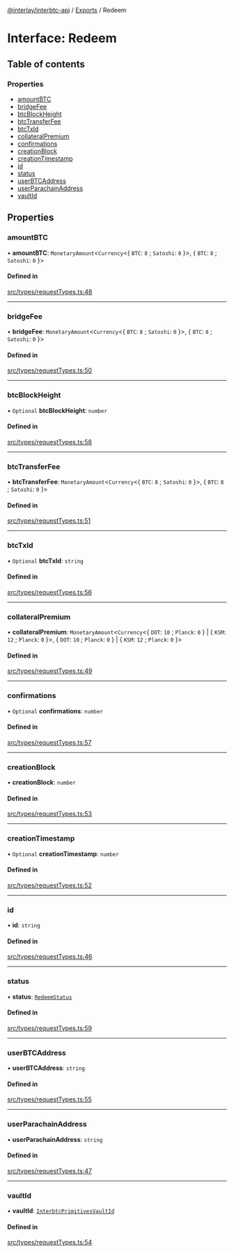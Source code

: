 [@interlay/interbtc-api](/README.md) / [Exports](/modules.md) / Redeem

# Interface: Redeem

## Table of contents

### Properties

- [amountBTC](/interfaces/Redeem.md#amountbtc)
- [bridgeFee](/interfaces/Redeem.md#bridgefee)
- [btcBlockHeight](/interfaces/Redeem.md#btcblockheight)
- [btcTransferFee](/interfaces/Redeem.md#btctransferfee)
- [btcTxId](/interfaces/Redeem.md#btctxid)
- [collateralPremium](/interfaces/Redeem.md#collateralpremium)
- [confirmations](/interfaces/Redeem.md#confirmations)
- [creationBlock](/interfaces/Redeem.md#creationblock)
- [creationTimestamp](/interfaces/Redeem.md#creationtimestamp)
- [id](/interfaces/Redeem.md#id)
- [status](/interfaces/Redeem.md#status)
- [userBTCAddress](/interfaces/Redeem.md#userbtcaddress)
- [userParachainAddress](/interfaces/Redeem.md#userparachainaddress)
- [vaultId](/interfaces/Redeem.md#vaultid)

## Properties

### amountBTC

• **amountBTC**: `MonetaryAmount`<`Currency`<{ `BTC`: ``8`` ; `Satoshi`: ``0``  }\>, { `BTC`: ``8`` ; `Satoshi`: ``0``  }\>

#### Defined in

[src/types/requestTypes.ts:48](https://github.com/interlay/interbtc-api/blob/3128908/src/types/requestTypes.ts#L48)

___

### bridgeFee

• **bridgeFee**: `MonetaryAmount`<`Currency`<{ `BTC`: ``8`` ; `Satoshi`: ``0``  }\>, { `BTC`: ``8`` ; `Satoshi`: ``0``  }\>

#### Defined in

[src/types/requestTypes.ts:50](https://github.com/interlay/interbtc-api/blob/3128908/src/types/requestTypes.ts#L50)

___

### btcBlockHeight

• `Optional` **btcBlockHeight**: `number`

#### Defined in

[src/types/requestTypes.ts:58](https://github.com/interlay/interbtc-api/blob/3128908/src/types/requestTypes.ts#L58)

___

### btcTransferFee

• **btcTransferFee**: `MonetaryAmount`<`Currency`<{ `BTC`: ``8`` ; `Satoshi`: ``0``  }\>, { `BTC`: ``8`` ; `Satoshi`: ``0``  }\>

#### Defined in

[src/types/requestTypes.ts:51](https://github.com/interlay/interbtc-api/blob/3128908/src/types/requestTypes.ts#L51)

___

### btcTxId

• `Optional` **btcTxId**: `string`

#### Defined in

[src/types/requestTypes.ts:56](https://github.com/interlay/interbtc-api/blob/3128908/src/types/requestTypes.ts#L56)

___

### collateralPremium

• **collateralPremium**: `MonetaryAmount`<`Currency`<{ `DOT`: ``10`` ; `Planck`: ``0``  } \| { `KSM`: ``12`` ; `Planck`: ``0``  }\>, { `DOT`: ``10`` ; `Planck`: ``0``  } \| { `KSM`: ``12`` ; `Planck`: ``0``  }\>

#### Defined in

[src/types/requestTypes.ts:49](https://github.com/interlay/interbtc-api/blob/3128908/src/types/requestTypes.ts#L49)

___

### confirmations

• `Optional` **confirmations**: `number`

#### Defined in

[src/types/requestTypes.ts:57](https://github.com/interlay/interbtc-api/blob/3128908/src/types/requestTypes.ts#L57)

___

### creationBlock

• **creationBlock**: `number`

#### Defined in

[src/types/requestTypes.ts:53](https://github.com/interlay/interbtc-api/blob/3128908/src/types/requestTypes.ts#L53)

___

### creationTimestamp

• `Optional` **creationTimestamp**: `number`

#### Defined in

[src/types/requestTypes.ts:52](https://github.com/interlay/interbtc-api/blob/3128908/src/types/requestTypes.ts#L52)

___

### id

• **id**: `string`

#### Defined in

[src/types/requestTypes.ts:46](https://github.com/interlay/interbtc-api/blob/3128908/src/types/requestTypes.ts#L46)

___

### status

• **status**: [`RedeemStatus`](/enums/RedeemStatus.md)

#### Defined in

[src/types/requestTypes.ts:59](https://github.com/interlay/interbtc-api/blob/3128908/src/types/requestTypes.ts#L59)

___

### userBTCAddress

• **userBTCAddress**: `string`

#### Defined in

[src/types/requestTypes.ts:55](https://github.com/interlay/interbtc-api/blob/3128908/src/types/requestTypes.ts#L55)

___

### userParachainAddress

• **userParachainAddress**: `string`

#### Defined in

[src/types/requestTypes.ts:47](https://github.com/interlay/interbtc-api/blob/3128908/src/types/requestTypes.ts#L47)

___

### vaultId

• **vaultId**: [`InterbtcPrimitivesVaultId`](/interfaces/InterbtcPrimitivesVaultId.md)

#### Defined in

[src/types/requestTypes.ts:54](https://github.com/interlay/interbtc-api/blob/3128908/src/types/requestTypes.ts#L54)
